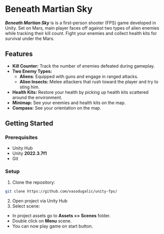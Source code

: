 # Beneath Martian Sky

***Beneath Martian Sky*** is is a first-person shooter (FPS) game developed in Unity. Set on Mars, main player faces off against two types of alien enemies while tracking their kill count. Fight your enemies and collect health kits for survival under the Mars.

## Features

- **Kill Counter:** Track the number of enemies defeated during gameplay.
- **Two Enemy Types:**
  - **Aliens**: Equipped with guns and engage in ranged attacks.
  - **Alien Insects:** Melee attackers that rush toward the player and try to sting him.
- **Health Kits:** Restore your health by picking up health kits scattered around the environment.
- **Minimap:** See your enemies and health kits on the map.
- **Compass:** See your orientation on the map.

## Getting Started

### Prerequisites

- Unity Hub
- Unity **2022.3.7f1**
- Git

### Setup
1. Clone the repository:
```bash
git clone https://github.com/vasodugalic/unity-fps/
```
2. Open project via Unity Hub
3. Select scene:
- In project assets go to **Assets >> Scenes** folder.
- Double click on **Menu** scene.
- You can now play game on start button.
   
   
